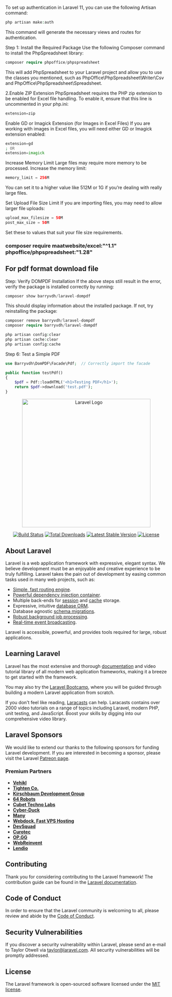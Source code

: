 To set up authentication in Laravel 11, you can use the following Artisan command:

```php
php artisan make:auth
```
This command will generate the necessary views and routes for authentication.

Step 1: Install the Required Package
Use the following Composer command to install the PhpSpreadsheet library:

```php
composer require phpoffice/phpspreadsheet
```
This will add PhpSpreadsheet to your Laravel project and allow you to use the classes you mentioned, such as PhpOffice\PhpSpreadsheet\Writer\Csv and PhpOffice\PhpSpreadsheet\Spreadsheet.

2.Enable ZIP Extension
PhpSpreadsheet requires the PHP zip extension to be enabled for Excel file handling. To enable it, ensure that this line is uncommented in your php.ini:

```php
extension=zip
```
Enable GD or Imagick Extension (for Images in Excel Files)
If you are working with images in Excel files, you will need either GD or Imagick extension enabled:

```php
extension=gd
; OR
extension=imagick
```
Increase Memory Limit
Large files may require more memory to be processed. Increase the memory limit:

```php
memory_limit = 256M
```
You can set it to a higher value like 512M or 1G if you’re dealing with really large files.

Set Upload File Size Limit
If you are importing files, you may need to allow larger file uploads:

```php
upload_max_filesize = 50M
post_max_size = 50M
```
Set these to values that suit your file size requirements.

<h3>composer require maatwebsite/excel:"^1.1" phpoffice/phpspreadsheet:"1.28"
</h3>
<h2>For pdf format download file</h2>
Step: Verify DOMPDF Installation
If the above steps still result in the error, verify the package is installed correctly by running:

```php
composer show barryvdh/laravel-dompdf
```
This should display information about the installed package. If not, try reinstalling the package:

```php
composer remove barryvdh/laravel-dompdf
composer require barryvdh/laravel-dompdf
```
```php
php artisan config:clear
php artisan cache:clear
php artisan config:cache
```
Step 6: Test a Simple PDF
```php
use Barryvdh\DomPDF\Facade\Pdf;  // Correctly import the facade

public function testPdf()
{
    $pdf = Pdf::loadHTML('<h1>Testing PDF</h1>');
    return $pdf->download('test.pdf');
}
```
<p align="center"><a href="https://laravel.com" target="_blank"><img src="https://raw.githubusercontent.com/laravel/art/master/logo-lockup/5%20SVG/2%20CMYK/1%20Full%20Color/laravel-logolockup-cmyk-red.svg" width="400" alt="Laravel Logo"></a></p>

<p align="center">
<a href="https://github.com/laravel/framework/actions"><img src="https://github.com/laravel/framework/workflows/tests/badge.svg" alt="Build Status"></a>
<a href="https://packagist.org/packages/laravel/framework"><img src="https://img.shields.io/packagist/dt/laravel/framework" alt="Total Downloads"></a>
<a href="https://packagist.org/packages/laravel/framework"><img src="https://img.shields.io/packagist/v/laravel/framework" alt="Latest Stable Version"></a>
<a href="https://packagist.org/packages/laravel/framework"><img src="https://img.shields.io/packagist/l/laravel/framework" alt="License"></a>
</p>

## About Laravel

Laravel is a web application framework with expressive, elegant syntax. We believe development must be an enjoyable and creative experience to be truly fulfilling. Laravel takes the pain out of development by easing common tasks used in many web projects, such as:

- [Simple, fast routing engine](https://laravel.com/docs/routing).
- [Powerful dependency injection container](https://laravel.com/docs/container).
- Multiple back-ends for [session](https://laravel.com/docs/session) and [cache](https://laravel.com/docs/cache) storage.
- Expressive, intuitive [database ORM](https://laravel.com/docs/eloquent).
- Database agnostic [schema migrations](https://laravel.com/docs/migrations).
- [Robust background job processing](https://laravel.com/docs/queues).
- [Real-time event broadcasting](https://laravel.com/docs/broadcasting).

Laravel is accessible, powerful, and provides tools required for large, robust applications.

## Learning Laravel

Laravel has the most extensive and thorough [documentation](https://laravel.com/docs) and video tutorial library of all modern web application frameworks, making it a breeze to get started with the framework.

You may also try the [Laravel Bootcamp](https://bootcamp.laravel.com), where you will be guided through building a modern Laravel application from scratch.

If you don't feel like reading, [Laracasts](https://laracasts.com) can help. Laracasts contains over 2000 video tutorials on a range of topics including Laravel, modern PHP, unit testing, and JavaScript. Boost your skills by digging into our comprehensive video library.

## Laravel Sponsors

We would like to extend our thanks to the following sponsors for funding Laravel development. If you are interested in becoming a sponsor, please visit the Laravel [Patreon page](https://patreon.com/taylorotwell).

### Premium Partners

- **[Vehikl](https://vehikl.com/)**
- **[Tighten Co.](https://tighten.co)**
- **[Kirschbaum Development Group](https://kirschbaumdevelopment.com)**
- **[64 Robots](https://64robots.com)**
- **[Cubet Techno Labs](https://cubettech.com)**
- **[Cyber-Duck](https://cyber-duck.co.uk)**
- **[Many](https://www.many.co.uk)**
- **[Webdock, Fast VPS Hosting](https://www.webdock.io/en)**
- **[DevSquad](https://devsquad.com)**
- **[Curotec](https://www.curotec.com/services/technologies/laravel/)**
- **[OP.GG](https://op.gg)**
- **[WebReinvent](https://webreinvent.com/?utm_source=laravel&utm_medium=github&utm_campaign=patreon-sponsors)**
- **[Lendio](https://lendio.com)**

## Contributing

Thank you for considering contributing to the Laravel framework! The contribution guide can be found in the [Laravel documentation](https://laravel.com/docs/contributions).

## Code of Conduct

In order to ensure that the Laravel community is welcoming to all, please review and abide by the [Code of Conduct](https://laravel.com/docs/contributions#code-of-conduct).

## Security Vulnerabilities

If you discover a security vulnerability within Laravel, please send an e-mail to Taylor Otwell via [taylor@laravel.com](mailto:taylor@laravel.com). All security vulnerabilities will be promptly addressed.

## License

The Laravel framework is open-sourced software licensed under the [MIT license](https://opensource.org/licenses/MIT).
